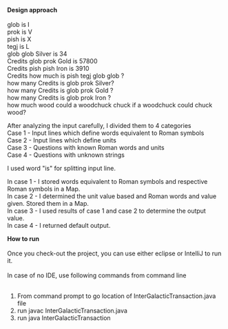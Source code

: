 **Design approach** <br> <br>
glob is I <br>
prok is V <br>
pish is X <br>
tegj is L <br>
glob glob Silver is 34 <br>
Credits glob prok Gold is 57800 <br>
Credits pish pish Iron is 3910 <br>
Credits how much is pish tegj glob glob ? <br>
how many Credits is glob prok Silver? <br>
how many Credits is glob prok Gold ? <br>
how many Credits is glob prok Iron ? <br>
how much wood could a woodchuck chuck if a woodchuck could chuck wood? <br>

After analyzing the input carefully, I divided them to 4 categories <br>
Case 1 - Input lines which define words equivalent to Roman symbols <br>
Case 2 - Input lines which define units <br>
Case 3 - Questions with known Roman words and units <br>
Case 4 - Questions with unknown strings <br>

I used word "is" for splitting input line. <br>

In case 1 - I stored words equivalent to Roman symbols and respective Roman symbols in a Map. <br>
In case 2 - I determined the unit value based and Roman words and value given. Stored them in a Map. <br>
In case 3 - I used results of case 1 and case 2 to determine the output value. <br>
In case 4 - I returned default output. <br>

**How to run** <br> <br>
Once you check-out the project, you can use either eclipse or IntelliJ to run it. <br><br>
In case of no IDE, use following commands from command line <br> <br>
1. From command prompt to go location of InterGalacticTransaction.java file <br>
2. run javac InterGalacticTransaction.java <br>
3. run java InterGalacticTransaction
